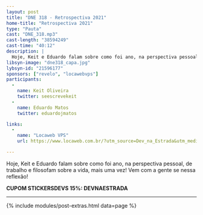 ```yaml
---
layout: post
title: "DNE 318 - Retrospectiva 2021"
home-title: "Retrospectiva 2021"
type: "Pauta"
cast: "DNE_318.mp3"
cast-length: "38594249"
cast-time: "40:12"
description: |
  Hoje, Keit e Eduardo falam sobre como foi ano, na perspectiva pessoal, de trabalho e filosofam sobre a vida, mais uma vez! Vem com a gente se nessa reflexão!
libsyn-image: "dne318_capa.jpg"
lybsyn-id: "21596177"
sponsors: ["revelo", "locawebvps"]
participants:
  -
    name: Keit Oliveira
    twitter: seescrevekeit
  -
    name: Eduardo Matos
    twitter: eduardojmatos

links:
  -
    name: "Locaweb VPS"
    url: https://www.locaweb.com.br/?utm_source=Dev_na_Estrada&utm_medium=Spotify&utm_campaign=Locaweb_varejo&utm_content=https://www.devnaestrada.com.b

---
```


Hoje, Keit e Eduardo falam sobre como foi ano, na perspectiva pessoal, de trabalho e filosofam sobre a vida, mais uma vez! Vem com a gente se nessa reflexão!

<strong>CUPOM STICKERSDEVS 15%: DEVNAESTRADA</strong>

---

{% include modules/post-extras.html data=page %}
